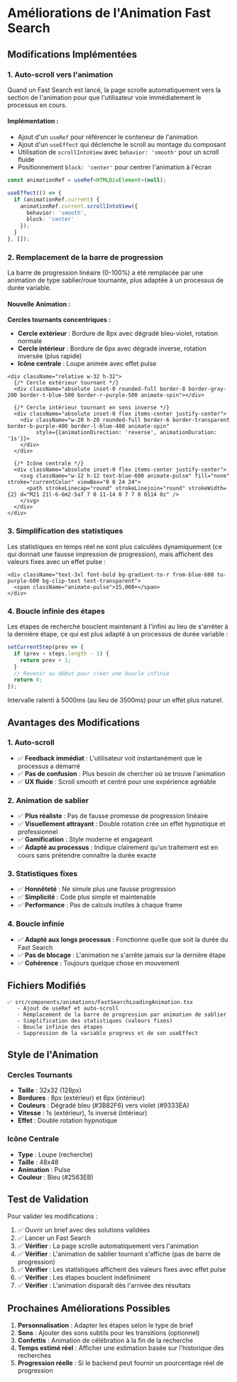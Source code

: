 # Améliorations de l'Animation Fast Search

## Modifications Implémentées

### 1. **Auto-scroll vers l'animation**

Quand un Fast Search est lancé, la page scrolle automatiquement vers la section de l'animation pour que l'utilisateur voie immédiatement le processus en cours.

#### Implémentation :
- Ajout d'un `useRef` pour référencer le conteneur de l'animation
- Ajout d'un `useEffect` qui déclenche le scroll au montage du composant
- Utilisation de `scrollIntoView` avec `behavior: 'smooth'` pour un scroll fluide
- Positionnement `block: 'center'` pour centrer l'animation à l'écran

```typescript
const animationRef = useRef<HTMLDivElement>(null);

useEffect(() => {
  if (animationRef.current) {
    animationRef.current.scrollIntoView({ 
      behavior: 'smooth', 
      block: 'center' 
    });
  }
}, []);
```

### 2. **Remplacement de la barre de progression**

La barre de progression linéaire (0-100%) a été remplacée par une animation de type sablier/roue tournante, plus adaptée à un processus de durée variable.

#### Nouvelle Animation :

**Cercles tournants concentriques :**
- **Cercle extérieur** : Bordure de 8px avec dégradé bleu-violet, rotation normale
- **Cercle intérieur** : Bordure de 6px avec dégradé inverse, rotation inversée (plus rapide)
- **Icône centrale** : Loupe animée avec effet pulse

```tsx
<div className="relative w-32 h-32">
  {/* Cercle extérieur tournant */}
  <div className="absolute inset-0 rounded-full border-8 border-gray-200 border-t-blue-500 border-r-purple-500 animate-spin"></div>
  
  {/* Cercle intérieur tournant en sens inverse */}
  <div className="absolute inset-0 flex items-center justify-center">
    <div className="w-20 h-20 rounded-full border-6 border-transparent border-b-purple-400 border-l-blue-400 animate-spin" 
         style={{animationDirection: 'reverse', animationDuration: '1s'}}>
    </div>
  </div>
  
  {/* Icône centrale */}
  <div className="absolute inset-0 flex items-center justify-center">
    <svg className="w-12 h-12 text-blue-600 animate-pulse" fill="none" stroke="currentColor" viewBox="0 0 24 24">
      <path strokeLinecap="round" strokeLinejoin="round" strokeWidth={2} d="M21 21l-6-6m2-5a7 7 0 11-14 0 7 7 0 0114 0z" />
    </svg>
  </div>
</div>
```

### 3. **Simplification des statistiques**

Les statistiques en temps réel ne sont plus calculées dynamiquement (ce qui donnait une fausse impression de progression), mais affichent des valeurs fixes avec un effet pulse :

```tsx
<div className="text-3xl font-bold bg-gradient-to-r from-blue-600 to-purple-600 bg-clip-text text-transparent">
  <span className="animate-pulse">15,000+</span>
</div>
```

### 4. **Boucle infinie des étapes**

Les étapes de recherche bouclent maintenant à l'infini au lieu de s'arrêter à la dernière étape, ce qui est plus adapté à un processus de durée variable :

```typescript
setCurrentStep(prev => {
  if (prev < steps.length - 1) {
    return prev + 1;
  }
  // Revenir au début pour créer une boucle infinie
  return 0;
});
```

Intervalle ralenti à 5000ms (au lieu de 3500ms) pour un effet plus naturel.

## Avantages des Modifications

### 1. **Auto-scroll**
- ✅ **Feedback immédiat** : L'utilisateur voit instantanément que le processus a démarré
- ✅ **Pas de confusion** : Plus besoin de chercher où se trouve l'animation
- ✅ **UX fluide** : Scroll smooth et centré pour une expérience agréable

### 2. **Animation de sablier**
- ✅ **Plus réaliste** : Pas de fausse promesse de progression linéaire
- ✅ **Visuellement attrayant** : Double rotation crée un effet hypnotique et professionnel
- ✅ **Gamification** : Style moderne et engageant
- ✅ **Adapté au processus** : Indique clairement qu'un traitement est en cours sans prétendre connaître la durée exacte

### 3. **Statistiques fixes**
- ✅ **Honnêteté** : Ne simule plus une fausse progression
- ✅ **Simplicité** : Code plus simple et maintenable
- ✅ **Performance** : Pas de calculs inutiles à chaque frame

### 4. **Boucle infinie**
- ✅ **Adapté aux longs processus** : Fonctionne quelle que soit la durée du Fast Search
- ✅ **Pas de blocage** : L'animation ne s'arrête jamais sur la dernière étape
- ✅ **Cohérence** : Toujours quelque chose en mouvement

## Fichiers Modifiés

```
✅ src/components/animations/FastSearchLoadingAnimation.tsx
   - Ajout de useRef et auto-scroll
   - Remplacement de la barre de progression par animation de sablier
   - Simplification des statistiques (valeurs fixes)
   - Boucle infinie des étapes
   - Suppression de la variable progress et de son useEffect
```

## Style de l'Animation

### Cercles Tournants
- **Taille** : 32x32 (128px)
- **Bordures** : 8px (extérieur) et 6px (intérieur)
- **Couleurs** : Dégradé bleu (#3B82F6) vers violet (#9333EA)
- **Vitesse** : 1s (extérieur), 1s inversé (intérieur)
- **Effet** : Double rotation hypnotique

### Icône Centrale
- **Type** : Loupe (recherche)
- **Taille** : 48x48
- **Animation** : Pulse
- **Couleur** : Bleu (#2563EB)

## Test de Validation

Pour valider les modifications :

1. ✅ Ouvrir un brief avec des solutions validées
2. ✅ Lancer un Fast Search
3. ✅ **Vérifier** : La page scrolle automatiquement vers l'animation
4. ✅ **Vérifier** : L'animation de sablier tournant s'affiche (pas de barre de progression)
5. ✅ **Vérifier** : Les statistiques affichent des valeurs fixes avec effet pulse
6. ✅ **Vérifier** : Les étapes bouclent indéfiniment
7. ✅ **Vérifier** : L'animation disparaît dès l'arrivée des résultats

## Prochaines Améliorations Possibles

1. **Personnalisation** : Adapter les étapes selon le type de brief
2. **Sons** : Ajouter des sons subtils pour les transitions (optionnel)
3. **Confettis** : Animation de célébration à la fin de la recherche
4. **Temps estimé réel** : Afficher une estimation basée sur l'historique des recherches
5. **Progression réelle** : Si le backend peut fournir un pourcentage réel de progression
